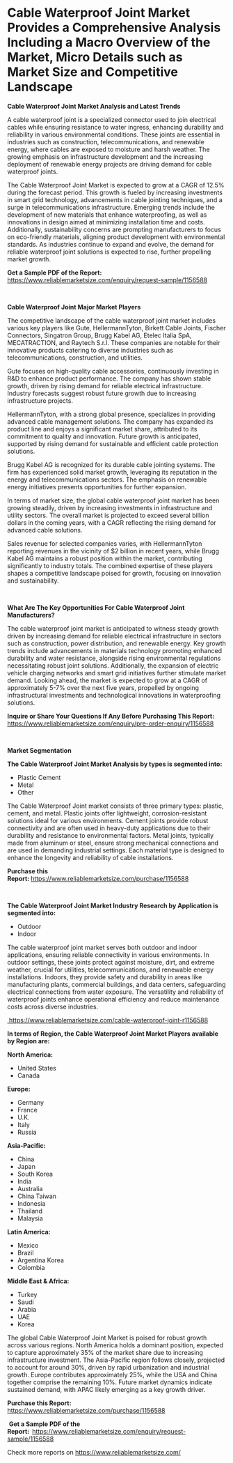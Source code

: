 <p><h1>Cable Waterproof Joint Market Provides a Comprehensive Analysis Including a Macro Overview of the Market, Micro Details such as Market Size and Competitive Landscape</h1></p><p><strong>Cable Waterproof Joint Market Analysis and Latest Trends</strong></p>
<p><p>A cable waterproof joint is a specialized connector used to join electrical cables while ensuring resistance to water ingress, enhancing durability and reliability in various environmental conditions. These joints are essential in industries such as construction, telecommunications, and renewable energy, where cables are exposed to moisture and harsh weather. The growing emphasis on infrastructure development and the increasing deployment of renewable energy projects are driving demand for cable waterproof joints.</p><p>The Cable Waterproof Joint Market is expected to grow at a CAGR of 12.5% during the forecast period. This growth is fueled by increasing investments in smart grid technology, advancements in cable jointing techniques, and a surge in telecommunications infrastructure. Emerging trends include the development of new materials that enhance waterproofing, as well as innovations in design aimed at minimizing installation time and costs. Additionally, sustainability concerns are prompting manufacturers to focus on eco-friendly materials, aligning product development with environmental standards. As industries continue to expand and evolve, the demand for reliable waterproof joint solutions is expected to rise, further propelling market growth.</p></p>
<p><strong>Get a Sample PDF of the Report:&nbsp;</strong> <a href="https://www.reliablemarketsize.com/enquiry/request-sample/1156588?utm_campaign=1885&utm_medium=2&utm_source=Github&utm_content=ia&utm_term=13022025&utm_id=cable-waterproof-joint">https://www.reliablemarketsize.com/enquiry/request-sample/1156588</a></p>
<p>&nbsp;</p>
<p><strong>Cable Waterproof Joint Major Market Players</strong></p>
<p><p>The competitive landscape of the cable waterproof joint market includes various key players like Gute, HellermannTyton, Birkett Cable Joints, Fischer Connectors, Singatron Group, Brugg Kabel AG, Etelec Italia SpA, MECATRACTION, and Raytech S.r.l. These companies are notable for their innovative products catering to diverse industries such as telecommunications, construction, and utilities.</p><p>Gute focuses on high-quality cable accessories, continuously investing in R&D to enhance product performance. The company has shown stable growth, driven by rising demand for reliable electrical infrastructure. Industry forecasts suggest robust future growth due to increasing infrastructure projects.</p><p>HellermannTyton, with a strong global presence, specializes in providing advanced cable management solutions. The company has expanded its product line and enjoys a significant market share, attributed to its commitment to quality and innovation. Future growth is anticipated, supported by rising demand for sustainable and efficient cable protection solutions.</p><p>Brugg Kabel AG is recognized for its durable cable jointing systems. The firm has experienced solid market growth, leveraging its reputation in the energy and telecommunications sectors. The emphasis on renewable energy initiatives presents opportunities for further expansion.</p><p>In terms of market size, the global cable waterproof joint market has been growing steadily, driven by increasing investments in infrastructure and utility sectors. The overall market is projected to exceed several billion dollars in the coming years, with a CAGR reflecting the rising demand for advanced cable solutions.</p><p>Sales revenue for selected companies varies, with HellermannTyton reporting revenues in the vicinity of $2 billion in recent years, while Brugg Kabel AG maintains a robust position within the market, contributing significantly to industry totals. The combined expertise of these players shapes a competitive landscape poised for growth, focusing on innovation and sustainability.</p></p>
<p>&nbsp;</p>
<p><strong>What Are The Key Opportunities For Cable Waterproof Joint Manufacturers?</strong></p>
<p><p>The cable waterproof joint market is anticipated to witness steady growth driven by increasing demand for reliable electrical infrastructure in sectors such as construction, power distribution, and renewable energy. Key growth trends include advancements in materials technology promoting enhanced durability and water resistance, alongside rising environmental regulations necessitating robust joint solutions. Additionally, the expansion of electric vehicle charging networks and smart grid initiatives further stimulate market demand. Looking ahead, the market is expected to grow at a CAGR of approximately 5-7% over the next five years, propelled by ongoing infrastructural investments and technological innovations in waterproofing solutions.</p></p>
<p><strong>Inquire or Share Your Questions If Any Before Purchasing This Report:</strong> <a href="https://www.reliablemarketsize.com/enquiry/pre-order-enquiry/1156588?utm_campaign=1885&utm_medium=2&utm_source=Github&utm_content=ia&utm_term=13022025&utm_id=cable-waterproof-joint">https://www.reliablemarketsize.com/enquiry/pre-order-enquiry/1156588</a></p>
<p>&nbsp;</p>
<p><strong>Market Segmentation</strong></p>
<p><strong>The Cable Waterproof Joint Market Analysis by types is segmented into:</strong></p>
<p><ul><li>Plastic Cement</li><li>Metal</li><li>Other</li></ul></p>
<p><p>The Cable Waterproof Joint market consists of three primary types: plastic, cement, and metal. Plastic joints offer lightweight, corrosion-resistant solutions ideal for various environments. Cement joints provide robust connectivity and are often used in heavy-duty applications due to their durability and resistance to environmental factors. Metal joints, typically made from aluminum or steel, ensure strong mechanical connections and are used in demanding industrial settings. Each material type is designed to enhance the longevity and reliability of cable installations.</p></p>
<p><strong>Purchase this Report:&nbsp;</strong><a href="https://www.reliablemarketsize.com/purchase/1156588?utm_campaign=1885&utm_medium=2&utm_source=Github&utm_content=ia&utm_term=13022025&utm_id=cable-waterproof-joint">https://www.reliablemarketsize.com/purchase/1156588</a></p>
<p>&nbsp;</p>
<p><strong>The Cable Waterproof Joint Market Industry Research by Application is segmented into:</strong></p>
<p><ul><li>Outdoor</li><li>Indoor</li></ul></p>
<p><p>The cable waterproof joint market serves both outdoor and indoor applications, ensuring reliable connectivity in various environments. In outdoor settings, these joints protect against moisture, dirt, and extreme weather, crucial for utilities, telecommunications, and renewable energy installations. Indoors, they provide safety and durability in areas like manufacturing plants, commercial buildings, and data centers, safeguarding electrical connections from water exposure. The versatility and reliability of waterproof joints enhance operational efficiency and reduce maintenance costs across diverse industries.</p></p>
<p><a href="https://www.reliablemarketsize.com/cable-waterproof-joint-r1156588?utm_campaign=1885&utm_medium=2&utm_source=Github&utm_content=ia&utm_term=13022025&utm_id=cable-waterproof-joint">&nbsp;https://www.reliablemarketsize.com/cable-waterproof-joint-r1156588</a></p>
<p><strong>In terms of Region, the Cable Waterproof Joint Market Players available by Region are:</strong></p>
<p>
    <p> <strong> North America: </strong>
        <ul>
            <li>United States</li>
            <li>Canada</li>
        </ul>
        </p> 
    <p> <strong> Europe: </strong>
        <ul>
            <li>Germany</li>
            <li>France</li>
            <li>U.K.</li>
            <li>Italy</li>
            <li>Russia</li>
        </ul>
        </p> 
    <p> <strong> Asia-Pacific: </strong>
        <ul>
            <li>China</li>
            <li>Japan</li>
            <li>South Korea</li>
            <li>India</li>
            <li>Australia</li>
            <li>China Taiwan</li>
            <li>Indonesia</li>
            <li>Thailand</li>
            <li>Malaysia</li>
        </ul>
        </p> 
    <p> <strong> Latin America: </strong>
        <ul>
            <li>Mexico</li>
            <li>Brazil</li>
            <li>Argentina Korea</li>
            <li>Colombia</li>
        </ul>
        </p> 
    <p> <strong> Middle East & Africa: </strong>
        <ul>
            <li>Turkey</li>
            <li>Saudi</li>
            <li>Arabia</li>
            <li>UAE</li>
            <li>Korea</li>
        </ul>
    </p>
    </p>
<p><p>The global Cable Waterproof Joint Market is poised for robust growth across various regions. North America holds a dominant position, expected to capture approximately 35% of the market share due to increasing infrastructure investment. The Asia-Pacific region follows closely, projected to account for around 30%, driven by rapid urbanization and industrial growth. Europe contributes approximately 25%, while the USA and China together comprise the remaining 10%. Future market dynamics indicate sustained demand, with APAC likely emerging as a key growth driver.</p></p>
<p><strong>Purchase this Report: </strong><a href="https://www.reliablemarketsize.com/purchase/1156588?utm_campaign=1885&utm_medium=2&utm_source=Github&utm_content=ia&utm_term=13022025&utm_id=cable-waterproof-joint">https://www.reliablemarketsize.com/purchase/1156588</a></p>
<p>&nbsp;<strong>Get a Sample PDF of the Report:&nbsp;&nbsp;</strong><a href="https://www.reliablemarketsize.com/enquiry/request-sample/1156588?utm_campaign=1885&utm_medium=2&utm_source=Github&utm_content=ia&utm_term=13022025&utm_id=cable-waterproof-joint">https://www.reliablemarketsize.com/enquiry/request-sample/1156588</a></p>
<p><strong></strong></p>
<p>Check more reports on <a href="https://www.reliablemarketsize.com/?utm_campaign=1885&utm_medium=2&utm_source=Github&utm_content=ia&utm_term=13022025&utm_id=cable-waterproof-joint">https://www.reliablemarketsize.com/</a></p>